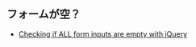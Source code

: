 
## フォームが空？

- [Checking if ALL form inputs are empty with jQuery](http://stackoverflow.com/questions/10517315/checking-if-all-form-inputs-are-empty-with-jquery)
